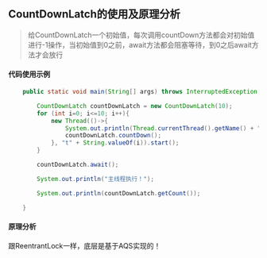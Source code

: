 ## CountDownLatch的使用及原理分析

> 给CountDownLatch一个初始值，每次调用countDown方法都会对初始值进行-1操作，当初始值到0之前，await方法都会阻塞等待，到0之后await方法才会放行



#### 代码使用示例

```java
    public static void main(String[] args) throws InterruptedException {

        CountDownLatch countDownLatch = new CountDownLatch(10);
        for (int i=0; i<=10; i++){
            new Thread(()->{
                System.out.println(Thread.currentThread().getName() + " 调用");
                countDownLatch.countDown();
            }, "t" + String.valueOf(i)).start();
        }

        countDownLatch.await();

        System.out.println("主线程执行！");

        System.out.println(countDownLatch.getCount());

    }
```



#### 原理分析

跟ReentrantLock一样，底层是基于AQS实现的！